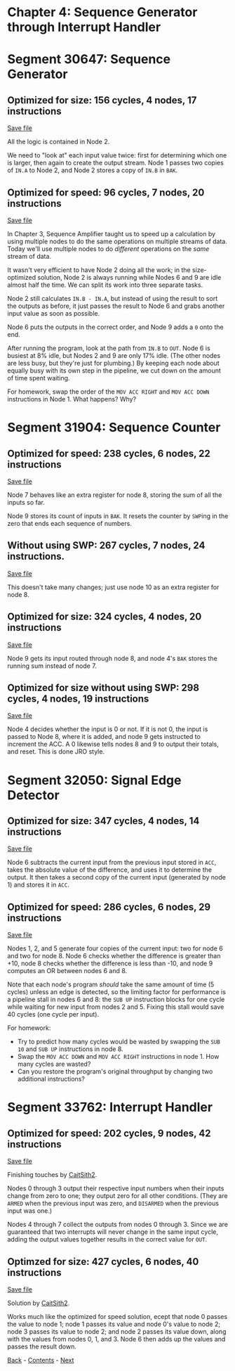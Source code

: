 # Chapter 4: Sequence Generator through Interrupt Handler

# Segment 30647: Sequence Generator

## Optimized for size: 156 cycles, 4 nodes, 17 instructions

[Save file](save/30647.0.txt)

All the logic is contained in Node 2.

We need to "look at" each input value twice: first for determining which one is larger, then again to create the output stream. Node 1 passes two copies of `IN.A` to Node 2, and Node 2 stores a copy of `IN.B` in `BAK`.

## Optimized for speed: 96 cycles, 7 nodes, 20 instructions

[Save file](save/30647.1.txt)

In Chapter 3, Sequence Amplifier taught us to speed up a calculation by using multiple nodes to do the same operations on multiple streams of data. Today we'll use multiple nodes to do _different_ operations on the _same_ stream of data.

It wasn't very efficient to have Node 2 doing all the work; in the size-optimized solution, Node 2 is always running while Nodes 6 and 9 are idle almost half the time. We can split its work into three separate tasks.

Node 2 still calculates `IN.B - IN.A`, but instead of using the result to sort the outputs as before, it just passes the result to Node 6 and grabs another input value as soon as possible.

Node 6 puts the outputs in the correct order, and Node 9 adds a `0` onto the end.

After running the program, look at the path from `IN.B` to `OUT`. Node 6 is busiest at 8% idle, but Nodes 2 and 9 are only 17% idle. (The other nodes are less busy, but they're just for plumbing.) By keeping each node about equally busy with its own step in the pipeline, we cut down on the amount of time spent waiting.

For homework, swap the order of the `MOV ACC RIGHT` and `MOV ACC DOWN` instructions in Node 1. What happens? Why?

# Segment 31904: Sequence Counter

## Optimized for speed: 238 cycles, 6 nodes, 22 instructions

[Save file](save/31904.0.txt)

Node 7 behaves like an extra register for node 8, storing the sum of all the inputs so far.

Node 9 stores its count of inputs in `BAK`. It resets the counter by `SWP`ing in the zero that ends each sequence of numbers.

## Without using SWP: 267 cycles, 7 nodes, 24 instructions.

[Save file](save/31904.1.txt)

This doesn't take many changes; just use node 10 as an extra register for node 8.

## Optimized for size: 324 cycles, 4 nodes, 20 instructions

[Save file](save/31904.2.txt)

Node 9 gets its input routed through node 8, and node 4's `BAK` stores the running sum instead of node 7.

## Optimized for size without using SWP: 298 cycles, 4 nodes, 19 instructions

[Save file](save/31904.3.txt)

Node 4 decides whether the input is 0 or not.  If it is not 0, the input is passed to Node 8, where it is added, and node 9 gets instructed to increment the ACC. A 0 likewise tells nodes 8 and 9 to output their totals, and reset.  This is done JRO style.

# Segment 32050: Signal Edge Detector

## Optimized for size: 347 cycles, 4 nodes, 14 instructions

[Save file](save/32050.0.txt)

Node 6 subtracts the current input from the previous input stored in `ACC`, takes the absolute value of the difference, and uses it to determine the output. It then takes a second copy of the current input (generated by node 1) and stores it in `ACC`.

## Optimized for speed: 286 cycles, 6 nodes, 29 instructions

[Save file](save/32050.1.txt)

Nodes 1, 2, and 5 generate four copies of the current input: two for node 6 and two for node 8. Node 6 checks whether the difference is greater than +10, node 8 checks whether the difference is less than -10, and node 9 computes an OR between nodes 6 and 8.

Note that each node's program _should_ take the same amount of time (5 cycles) unless an edge is detected, so the limiting factor for performance is a pipeline stall in nodes 6 and 8: the `SUB UP` instruction blocks for one cycle while waiting for new input from nodes 2 and 5. Fixing this stall would save 40 cycles (one cycle per input).

For homework:
 - Try to predict how many cycles would be wasted by swapping the `SUB 10` and `SUB UP` instructions in node 8.
 - Swap the `MOV ACC DOWN` and `MOV ACC RIGHT` instructions in node 1. How many cycles are wasted?
 - Can you restore the program's original throughput by changing two additional instructions?
 
# Segment 33762: Interrupt Handler
 
## Optimized for speed: 202 cycles, 9 nodes, 42 instructions
 
[Save file](save/33762.0.txt)

Finishing touches by [CaitSith2](https://github.com/CaitSith2).

Nodes 0 through 3 output their respective input numbers when their inputs change from zero to one; they output zero for all other conditions. (They are `ARMED` when the previous input was zero, and `DISARMED` when the previous input was one.)

Nodes 4 through 7 collect the outputs from nodes 0 through 3. Since we are guaranteed that two interrupts will never change in the same input cycle, adding the output values together results in the correct value for `OUT`.

## Optimzed for size: 427 cycles, 6 nodes, 40 instructions

[Save file](save/33762.1.txt)

Solution by [CaitSith2](https://github.com/CaitSith2).

Works much like the optimized for speed solution, ecept that node 0 passes the value to node 1; node 1 passes its value and node 0's value to node 2; node 3 passes its value to node 2; and node 2 passes its value down, along with the values from nodes 0, 1, and 3.  Node 6 then adds up the values and passes the result down.

[Back](chapter03.md) - [Contents](README.md) - [Next](chapter05.md)
